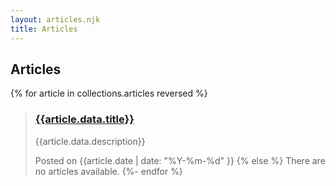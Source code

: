 ```yaml
---
layout: articles.njk
title: Articles
---
```

## Articles

{% for article in collections.articles reversed %}
> ### [{{article.data.title}}]({{article.url}})
>
> {{article.data.description}}
> 
> <span class="meta">Posted on {{article.date | date: "%Y-%m-%d" }}</span>
{% else %}
  There are no articles available.
{%- endfor %}